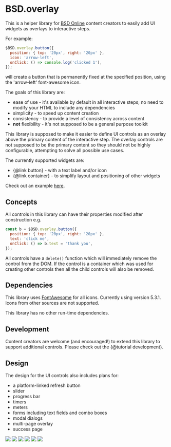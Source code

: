 # BSD.overlay

This is a helper library for [BSD Online](https://app.bsd.education) content creators to easily add UI widgets as overlays to interactive steps. 

For example:
```javascript
$BSD.overlay.button({
  position: { top: '20px', right: '20px' },
  icon: 'arrow-left',
  onClick: () => console.log('clicked 1'),
});
```
will create a button that is permanently fixed at the specified position, using the 'arrow-left' font-awesome icon.

The goals of this library are:
* ease of use - it's available by default in all interactive steps; no need to modify your HTML to include any dependencies
* simplicity - to speed up content creation
* consistency - to provide a level of consistency across content
* **not** flexibility - it's not supposed to be a general purpose toolkit

This library is supposed to make it easier to define UI controls as an overlay above the primary content of the interactive step. The overlay controls are not supposed to be the primary content so they should not be highly configurable, attempting to solve all possible use cases.

The currently supported widgets are:
* {@link button} - with a text label and/or icon
* {@link container} - to simplify layout and positioning of other widgets

Check out an example [here](../example/index.html).

## Concepts

All controls in this library can have their properties modified after construction e.g.
```javascript
const b = $BSD.overlay.button({
  position: { top: '20px', right: '20px' },
  text: 'click me',
  onClick: () => b.text = 'thank you',
});
```

All controls have a `delete()` function which will immediately remove the control from the DOM. If the control is a container which was used for creating other controls then all the child controls will also be removed.

## Dependencies

This library uses [FontAwesome](https://fontawesome.com) for all icons. Currently using version 5.3.1. Icons from other sources are not supported.

This library has no other run-time dependencies.

## Development

Content creators are welcome (and encouraged!) to extend this library to support additional controls. Please check out the {@tutorial development}.

## Design

The design for the UI controls also includes plans for:
* a platform-linked refresh button
* slider
* progress bar
* timers
* meters
* forms including text fields and combo boxes
* modal dialogs
* multi-page overlay 
* success page

![](design_1.png)
![](design_2.png)
![](design_3.png)
![](design_4.png)
![](design_5.png)
![](design_6.png)
